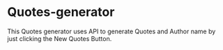# Quotes-generator
This Quotes generator uses API to generate Quotes and Author name by just clicking the New Quotes Button.
